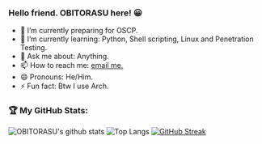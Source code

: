 ### Hello friend. OBITORASU here! 😀



- 🔭 I’m currently preparing for OSCP.
- 🌱 I’m currently learning: Python, Shell scripting, Linux and Penetration Testing.
- 💬 Ask me about: Anything.
- 📫 How to reach me: [email me.](obitogod@protonmail.com)
- 😄 Pronouns: He/Him. 
- ⚡ Fun fact: Btw I use Arch.

### 🏆 My GitHub Stats: 

![OBITORASU's github stats](https://github-readme-stats.vercel.app/api?username=OBITORASU&show_icons=true&include_all_commits=true&theme=dracula)
![Top Langs](https://github-readme-stats.vercel.app/api/top-langs/?username=OBITORASU&theme=dracula)
[![GitHub Streak](https://github-readme-streak-stats.herokuapp.com/?user=OBITORASU&theme=dracula)](https://github.com/DenverCoder1/github-readme-streak-stats)
